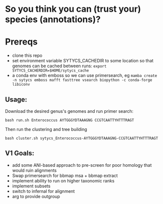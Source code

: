 # So you think you can (trust your) species (annotations)?

# Prereqs

- clone this repo
- set environment variable SYTYCS_CACHEDIR to some location so that genomes can be cached between runs: `export SYTYCS_CACHERDIR=$HOME/sytycs_cache`
- a conda env with emboss so we can use primersearch, eg `mamba create -n sytycs emboss mafft fasttree vsearch biopython -c conda-forge libiconv`

## Usage:

Download the desired genus's genomes and run primer search:

```
bash run.sh Enterococcus AYTGGGYDTAAAGNG CCGTCAATTYHTTTRAGT
```

Then run the clustering and tree building

```
bash cluster.sh sytycs_Enterococcus-AYTGGGYDTAAAGNG-CCGTCAATTYHTTTRAGT
```

## V1 Goals:

- add some ANI-based approach to pre-screen for poor homology that would ruin alignments
- Swap primersearch for bbmap  msa + bbmap extract
- implement ability to run on higher taxonomic ranks
- implement subsets
- switch to infernal for alignment
- arg to provide outgroup
